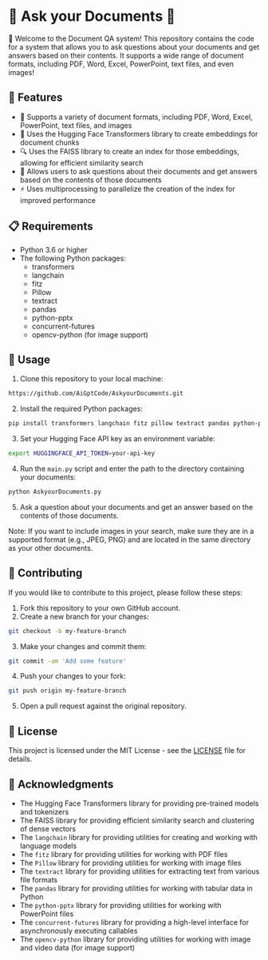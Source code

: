 # 📄 Ask your Documents  🤖

👋 Welcome to the Document QA system! This repository contains the code for a system that allows you to ask questions about your documents and get answers based on their contents. It supports a wide range of document formats, including PDF, Word, Excel, PowerPoint, text files, and even images!

## 🚀 Features

* 📄 Supports a variety of document formats, including PDF, Word, Excel, PowerPoint, text files, and images
* 🤖 Uses the Hugging Face Transformers library to create embeddings for document chunks
* 🔍 Uses the FAISS library to create an index for those embeddings, allowing for efficient similarity search
* 💬 Allows users to ask questions about their documents and get answers based on the contents of those documents
* ⚡️ Uses multiprocessing to parallelize the creation of the index for improved performance

## 📋 Requirements

* Python 3.6 or higher
* The following Python packages:
	+ transformers
	+ langchain
	+ fitz
	+ Pillow
	+ textract
	+ pandas
	+ python-pptx
	+ concurrent-futures
	+ opencv-python (for image support)

## 🔧 Usage

1. Clone this repository to your local machine:
```bash
https://github.com/AiGptCode/AskyourDocuments.git
```
2. Install the required Python packages:
```bash
pip install transformers langchain fitz pillow textract pandas python-pptx opencv-python concurrent-futures
```
3. Set your Hugging Face API key as an environment variable:
```bash
export HUGGINGFACE_API_TOKEN=your-api-key
```
4. Run the `main.py` script and enter the path to the directory containing your documents:
```bash
python AskyourDocuments.py
```
5. Ask a question about your documents and get an answer based on the contents of those documents.

Note: If you want to include images in your search, make sure they are in a supported format (e.g., JPEG, PNG) and are located in the same directory as your other documents.

## 🤝 Contributing

If you would like to contribute to this project, please follow these steps:

1. Fork this repository to your own GitHub account.
2. Create a new branch for your changes:
```bash
git checkout -b my-feature-branch
```
3. Make your changes and commit them:
```bash
git commit -am 'Add some feature'
```
4. Push your changes to your fork:
```bash
git push origin my-feature-branch
```
5. Open a pull request against the original repository.

## 📄 License

This project is licensed under the MIT License - see the [LICENSE](LICENSE) file for details.

## 🎉 Acknowledgments

* The Hugging Face Transformers library for providing pre-trained models and tokenizers
* The FAISS library for providing efficient similarity search and clustering of dense vectors
* The `langchain` library for providing utilities for creating and working with language models
* The `fitz` library for providing utilities for working with PDF files
* The `Pillow` library for providing utilities for working with image files
* The `textract` library for providing utilities for extracting text from various file formats
* The `pandas` library for providing utilities for working with tabular data in Python
* The `python-pptx` library for providing utilities for working with PowerPoint files
* The `concurrent-futures` library for providing a high-level interface for asynchronously executing callables
* The `opencv-python` library for providing utilities for working with image and video data (for image support)

